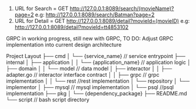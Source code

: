 1. URL for Search = GET http://127.0.0.1:8089/search/(movieName)?page=2 e.g: http://127.0.0.1:8089/search/Batman?page=2
2. URL for Detail = GET http://127.0.0.1:8089/detail?movieId=(movieID) e.g: http://127.0.0.1:8089/detail?movieId=tt4853102 

GRPC in working progress, still new with GRPC, TO DO: Adjust GRPC implementation into current design architecture

Project Layout 
├── cmd
│   └── {service_name}  // service entrypoint
├── internal
│   ├── application
│   │   └── {application_name} // application logic
│   ├── domain
│   │   └── model  // data model
│   ├── interactor
│   │   ├── adapter.go // interactor interface contract
│   │   ├── grpc // grpc implementation
│   │   └── rest //rest implementation
│   └── repository
│       └── implementor
│           ├── mysql // mysql implementation
│           └── psql //psql implementation
├── pkg
│   └── {dependency_package}
├── README.md
└── script // bash script directory
